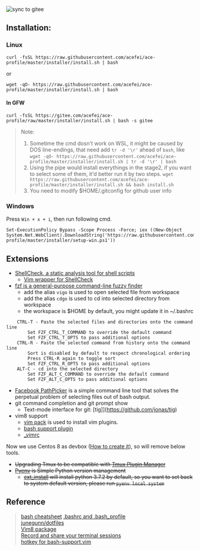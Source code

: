 ![sync to gitee](https://github.com/acefei/ace-profile/workflows/sync%20to%20gitee/badge.svg)

## Installation:
### Linux 
```
curl -fsSL https://raw.githubusercontent.com/acefei/ace-profile/master/installer/install.sh | bash
```
or
```
wget -qO- https://raw.githubusercontent.com/acefei/ace-profile/master/installer/install.sh | bash
```
#### In GFW
```
curl -fsSL https://gitee.com/acefei/ace-profile/raw/master/installer/install.sh | bash -s gitee
```

> Note:
> 1. Sometime the cmd dosn't work on WSL, it might be caused by DOS line-endings, that need add `tr -d '\r'` ahead of `bash`, like 
> ``` wget -qO- https://raw.githubusercontent.com/acefei/ace-profile/master/installer/install.sh | tr -d '\r' | bash ```
> 2. Using the pipe would install everythings in the stage2, if you want to select some of them, it'd better run it by two steps. 
> ``` wget https://raw.githubusercontent.com/acefei/ace-profile/master/installer/install.sh && bash install.sh ```
> 3. You need to modify $HOME/.gitconfig for github user info 

### Windows
Press `Win + x + i`, then run following cmd.
```
Set-ExecutionPolicy Bypass -Scope Process -Force; iex ((New-Object System.Net.WebClient).DownloadString('https://raw.githubusercontent.com/acefei/ace-profile/master/installer/setup-win.ps1'))
```
## Extensions
- [ShellCheck, a static analysis tool for shell scripts](https://github.com/koalaman/shellcheck)
  - [Vim wrapper for ShellCheck](https://github.com/itspriddle/vim-shellcheck)
- [fzf is a general-purpose command-line fuzzy finder](https://github.com/junegunn/fzf)  
  - add the alias `vigo` is used to open selected file from workspace
  - add the alias `cdgo` is used to cd into selected directory from workspace
  - the workspace is $HOME by default, you might update it in ~/.bashrc
```
    CTRL-T - Paste the selected files and directories onto the command line
        Set FZF_CTRL_T_COMMAND to override the default command
        Set FZF_CTRL_T_OPTS to pass additional options
    CTRL-R - Paste the selected command from history onto the command line
        Sort is disabled by default to respect chronological ordering
        Press CTRL-R again to toggle sort
        Set FZF_CTRL_R_OPTS to pass additional options
    ALT-C - cd into the selected directory
        Set FZF_ALT_C_COMMAND to override the default command
        Set FZF_ALT_C_OPTS to pass additional options
```
    
- [Facebook PathPicker](https://github.com/facebook/PathPicker) is a simple command line tool that solves the perpetual problem of selecting files out of bash output.
- git command completion and git prompt show
  - Text-mode interface for git: [tig]](https://github.com/jonas/tig)
- vim8 support 
   - [vim pack](https://github.com/acefei/ace-profile/blob/master/utility/vim_pack) is used to install vim plugins.
   - [bash support plugin](https://github.com/vim-scripts/bash-support.vim)
   - [_vimrc](https://github.com/acefei/ace-profile/blob/master/vimrcs/_vimrc)

Now we use Centos 8 as devbox ([How to create it](https://github.com/acefei/ace-osinstaller)), so will remove below tools. 
<s>
- Upgrading Tmux to be compatible with [Tmux Plugin Manager](https://github.com/tmux-plugins/tpm)
- [Pyenv](https://github.com/pyenv/pyenv) is Simple Python version management
  - [ext_install](https://github.com/acefei/ace-profile/blob/master/installer/ext_install) will install python 3.7.2 by default, so you want to set back to system default version, please run `pyenv local system`
</s>
    

## Reference
> [bash cheatsheet](https://github.com/rstacruz/cheatsheets/blob/master/bash.md)
> [.bashrc and .bash_profile](http://tldp.org/LDP/abs/html/sample-bashrc.html)<br>
> [junegunn/dotfiles](https://github.com/junegunn/dotfiles)<br>
> [Vim8 package](https://vi.stackexchange.com/a/11733)<br>
> [Record and share your terminal sessions](https://asciinema.org/)<br>
> [hotkey for bash-support.vim](https://lug.fh-swf.de/vim/vim-bash/bash-hotkeys.pdf)
